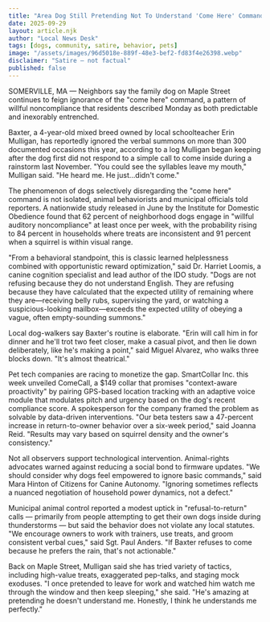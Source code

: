 ```yaml
---
title: "Area Dog Still Pretending Not To Understand 'Come Here' Command"
date: 2025-09-29
layout: article.njk
author: "Local News Desk"
tags: [dogs, community, satire, behavior, pets]
image: "/assets/images/96d5018e-889f-48e3-bef2-fd83f4e26398.webp"
disclaimer: "Satire — not factual"
published: false
---
```


SOMERVILLE, MA — Neighbors say the family dog on Maple Street continues to feign ignorance of the "come here" command, a pattern of willful noncompliance that residents described Monday as both predictable and inexorably entrenched.

Baxter, a 4-year-old mixed breed owned by local schoolteacher Erin Mulligan, has reportedly ignored the verbal summons on more than 300 documented occasions this year, according to a log Mulligan began keeping after the dog first did not respond to a simple call to come inside during a rainstorm last November. "You could see the syllables leave my mouth," Mulligan said. "He heard me. He just...didn't come."

The phenomenon of dogs selectively disregarding the "come here" command is not isolated, animal behaviorists and municipal officials told reporters. A nationwide study released in June by the Institute for Domestic Obedience found that 62 percent of neighborhood dogs engage in "willful auditory noncompliance" at least once per week, with the probability rising to 84 percent in households where treats are inconsistent and 91 percent when a squirrel is within visual range.

"From a behavioral standpoint, this is classic learned helplessness combined with opportunistic reward optimization," said Dr. Harriet Loomis, a canine cognition specialist and lead author of the IDO study. "Dogs are not refusing because they do not understand English. They are refusing because they have calculated that the expected utility of remaining where they are—receiving belly rubs, supervising the yard, or watching a suspicious-looking mailbox—exceeds the expected utility of obeying a vague, often empty-sounding summons."

Local dog-walkers say Baxter's routine is elaborate. "Erin will call him in for dinner and he'll trot two feet closer, make a casual pivot, and then lie down deliberately, like he's making a point," said Miguel Alvarez, who walks three blocks down. "It's almost theatrical."

Pet tech companies are racing to monetize the gap. SmartCollar Inc. this week unveiled ComeCall, a $149 collar that promises "context-aware proactivity" by pairing GPS-based location tracking with an adaptive voice module that modulates pitch and urgency based on the dog's recent compliance score. A spokesperson for the company framed the problem as solvable by data-driven interventions. "Our beta testers saw a 47-percent increase in return-to-owner behavior over a six-week period," said Joanna Reid. "Results may vary based on squirrel density and the owner's consistency."

Not all observers support technological intervention. Animal-rights advocates warned against reducing a social bond to firmware updates. "We should consider why dogs feel empowered to ignore basic commands," said Mara Hinton of Citizens for Canine Autonomy. "Ignoring sometimes reflects a nuanced negotiation of household power dynamics, not a defect."

Municipal animal control reported a modest uptick in "refusal-to-return" calls — primarily from people attempting to get their own dogs inside during thunderstorms — but said the behavior does not violate any local statutes. "We encourage owners to work with trainers, use treats, and groom consistent verbal cues," said Sgt. Paul Anders. "If Baxter refuses to come because he prefers the rain, that's not actionable."

Back on Maple Street, Mulligan said she has tried variety of tactics, including high-value treats, exaggerated pep-talks, and staging mock exoduses. "I once pretended to leave for work and watched him watch me through the window and then keep sleeping," she said. "He's amazing at pretending he doesn't understand me. Honestly, I think he understands me perfectly."